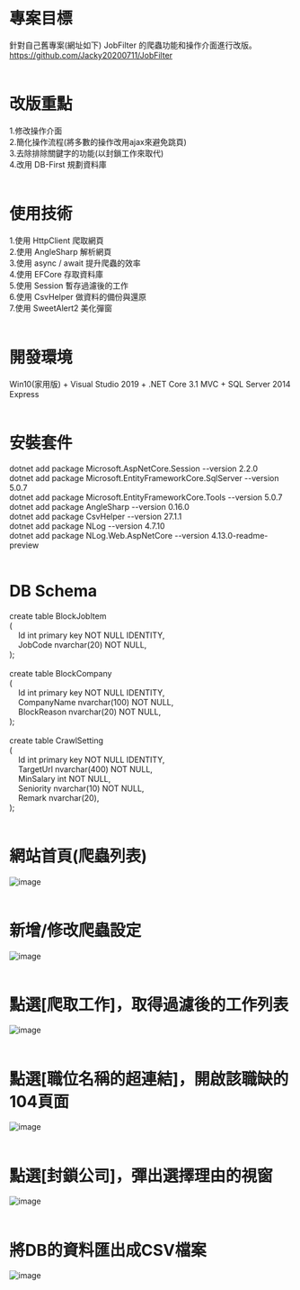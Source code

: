 # 專案目標  
針對自己舊專案(網址如下) JobFilter 的爬蟲功能和操作介面進行改版。  
https://github.com/Jacky20200711/JobFilter  
&emsp;  
# 改版重點  
1.修改操作介面  
2.簡化操作流程(將多數的操作改用ajax來避免跳頁)  
3.去除排除關鍵字的功能(以封鎖工作來取代)  
4.改用 DB-First 規劃資料庫  
&emsp;  
# 使用技術  
1.使用 HttpClient 爬取網頁  
2.使用 AngleSharp 解析網頁  
3.使用 async / await 提升爬蟲的效率  
4.使用 EFCore 存取資料庫  
5.使用 Session 暫存過濾後的工作  
6.使用 CsvHelper 做資料的備份與還原  
7.使用 SweetAlert2 美化彈窗  
&emsp;  
# 開發環境  
Win10(家用版) + Visual Studio 2019 + .NET Core 3.1 MVC + SQL Server 2014 Express  
&emsp;  
# 安裝套件  
dotnet add package Microsoft.AspNetCore.Session --version 2.2.0  
dotnet add package Microsoft.EntityFrameworkCore.SqlServer --version 5.0.7  
dotnet add package Microsoft.EntityFrameworkCore.Tools --version 5.0.7  
dotnet add package AngleSharp --version 0.16.0  
dotnet add package CsvHelper --version 27.1.1  
dotnet add package NLog --version 4.7.10  
dotnet add package NLog.Web.AspNetCore --version 4.13.0-readme-preview  
&emsp;  
# DB Schema  
create table BlockJobItem  
(  
&nbsp;&nbsp;&nbsp;&nbsp;Id int primary key NOT NULL IDENTITY,  
&nbsp;&nbsp;&nbsp;&nbsp;JobCode nvarchar(20) NOT NULL,  
);  
&emsp;  
create table BlockCompany  
(  
&nbsp;&nbsp;&nbsp;&nbsp;Id int primary key NOT NULL IDENTITY,  
&nbsp;&nbsp;&nbsp;&nbsp;CompanyName nvarchar(100) NOT NULL,  
&nbsp;&nbsp;&nbsp;&nbsp;BlockReason nvarchar(20) NOT NULL,  
);  
&emsp;  
create table CrawlSetting  
(  
&nbsp;&nbsp;&nbsp;&nbsp;Id int primary key NOT NULL IDENTITY,  
&nbsp;&nbsp;&nbsp;&nbsp;TargetUrl nvarchar(400) NOT NULL,  
&nbsp;&nbsp;&nbsp;&nbsp;MinSalary int NOT NULL,  
&nbsp;&nbsp;&nbsp;&nbsp;Seniority nvarchar(10) NOT NULL,  
&nbsp;&nbsp;&nbsp;&nbsp;Remark nvarchar(20),  
);  
&emsp;  
# 網站首頁(爬蟲列表)  
![image](https://github.com/Jacky20200711/JobFilter2/blob/master/DEMO_01.PNG?raw=true)  
&emsp;   
# 新增/修改爬蟲設定  
![image](https://github.com/Jacky20200711/JobFilter2/blob/master/DEMO_02.PNG?raw=true)  
&emsp;  
# 點選[爬取工作]，取得過濾後的工作列表  
![image](https://github.com/Jacky20200711/JobFilter2/blob/master/DEMO_03.PNG?raw=true)  
&emsp;  
# 點選[職位名稱的超連結]，開啟該職缺的104頁面  
![image](https://github.com/Jacky20200711/JobFilter2/blob/master/DEMO_04.PNG?raw=true)  
&emsp;  
# 點選[封鎖公司]，彈出選擇理由的視窗  
![image](https://github.com/Jacky20200711/JobFilter2/blob/master/DEMO_05.PNG?raw=true)  
&emsp;  
# 將DB的資料匯出成CSV檔案  
![image](https://github.com/Jacky20200711/JobFilter2/blob/master/DEMO_06.PNG?raw=true)  
&emsp;  

